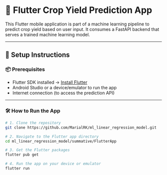 # 📱 Flutter Crop Yield Prediction App

This Flutter mobile application is part of a machine learning pipeline to predict crop yield based on user input. It consumes a FastAPI backend that serves a trained machine learning model.

---

## 🚀 Setup Instructions

### 📦 Prerequisites

- Flutter SDK installed → [Install Flutter](https://flutter.dev/docs/get-started/install)
- Android Studio or a device/emulator to run the app
- Internet connection (to access the prediction API)

---

### 🛠 How to Run the App

```bash
# 1. Clone the repository
git clone https://github.com/MarialRK/ml_linear_regression_model.git

# 2. Navigate to the Flutter app directory
cd ml_linear_regression_model/summative/FlutterApp

# 3. Get the Flutter packages
flutter pub get

# 4. Run the app on your device or emulator
flutter run
